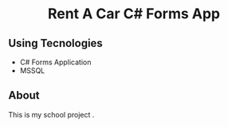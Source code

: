 # <p align="center"> Rent A Car C# Forms App </p>

## Using Tecnologies

- C# Forms Application
- MSSQL

## About

This is my school project .
